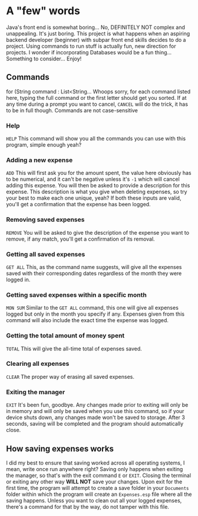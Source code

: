 # A "few" words
Java's front end is somewhat boring...
No, DEFINITELY NOT complex and unappealing.
It's just boring.
This project is what happens when an aspiring backend developer
(beginner) with subpar front end skills decides to do a project.
Using commands to run stuff is actually fun, new direction for projects.
I wonder if incorporating Databases would be a fun thing...
Something to consider...
Enjoy!

## Commands
for (String command : List<String...
Whoops sorry, for each command listed here, typing the full command or the first letter should get you sorted.
If at any time during a prompt you want to cancel, `CANCEL` will do the trick, it has to be in full though.
Commands are not case-sensitive

### Help
`HELP`
This command will show you all the commands you can use with this program, simple enough yeah?

### Adding a new expense
`ADD`
This will first ask you for the amount spent, the value here obviously has to be numerical, and it can't be negative unless it's `-1` which will cancel adding this expense.
You will then be asked to provide a description for this expense. This description is what you give when deleting expenses, so try your best to make each one unique, yeah?
If both these inputs are valid, you'll get a confirmation that the expense has been logged.

### Removing saved expenses
`REMOVE`
You will be asked to give the description of the expense you want to remove, if any match, you'll get a confirmation of its removal.

### Getting all saved expenses
`GET ALL`
This, as the command name suggests, will give all the expenses saved with their corresponding dates regardless of the month they were logged in.

### Getting saved expenses within a specific month
`MON SUM`
Similar to the `GET ALL` command, this one will give all expenses logged but only in the month you specify if any. Expenses given from this command will also include the exact time 
the expense was logged.

### Getting the total amount of money spent
`TOTAL`
This will give the all-time total of expenses saved. 

### Clearing all expenses
`CLEAR`
The proper way of erasing all saved expenses.

### Exiting the manager
`EXIT`
It's been fun, goodbye. Any changes made prior to exiting will only be in memory and will only be saved when you use this command, so if your device shuts down, any changes made won't be saved to storage. After 3 seconds, saving will be completed and the program should automatically close.

## How saving expenses works
I did my best to ensure that saving worked across all operating systems, I mean, write once run anywhere right?
Saving only happens when exiting the manager, so that's with the exit command `E` or `EXIT`. Closing the terminal or exiting any other way **WILL NOT** save your changes.
Upon exit for the first time, the program will attempt to create a save folder in your `Documents` folder within which the program will create an `Expenses.esp` file where all the saving happens.
Unless you want to clean out all your logged expenses, there's a command for that by the way, do not tamper with this file.
